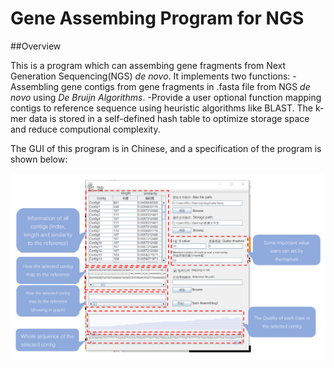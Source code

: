 # Gene Assembing Program for NGS
##Overview


This is a program which can assembing gene fragments from Next Generation Sequencing(NGS) *de novo*.
It implements two functions:
-Assembling gene contigs from gene fragments in .fasta file from NGS *de novo* using *De Bruijn Algorithms*.
-Provide a user optional function mapping contigs to reference sequence using heuristic algorithms like BLAST.
The k-mer data is stored in a self-defined hash table to optimize storage space and reduce computional complexity.


The GUI of this program is in Chinese, and a specification of the program is shown below:

![Specification](https://github.com/hejj16/Gene-Assembing-Program/blob/main/Specification.PNG)



